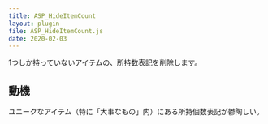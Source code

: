 ```yaml
---
title: ASP_HideItemCount
layout: plugin
file: ASP_HideItemCount.js
date: 2020-02-03
---
```


1つしか持っていないアイテムの、所持数表記を削除します。

## 動機

ユニークなアイテム（特に「大事なもの」内）にある所持個数表記が鬱陶しい。

